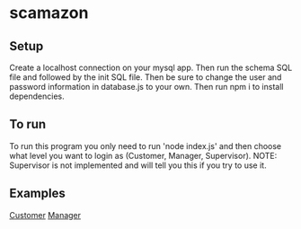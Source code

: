 # scamazon

## Setup

Create a localhost connection on your mysql app. Then run the schema SQL file and followed by the init SQL file.  Then be sure to change the user and password information in database.js to your own.  Then run npm i to install dependencies.

## To run

To run this program you only need to run 'node index.js' and then choose what level you want to login as (Customer, Manager, Supervisor).  NOTE: Supervisor is not implemented and will tell you this if you try to use it.

## Examples

[Customer](https://gfycat.com/SilverJealousEsok)
[Manager](https://gfycat.com/CavernousQuarrelsomeGlowworm)
